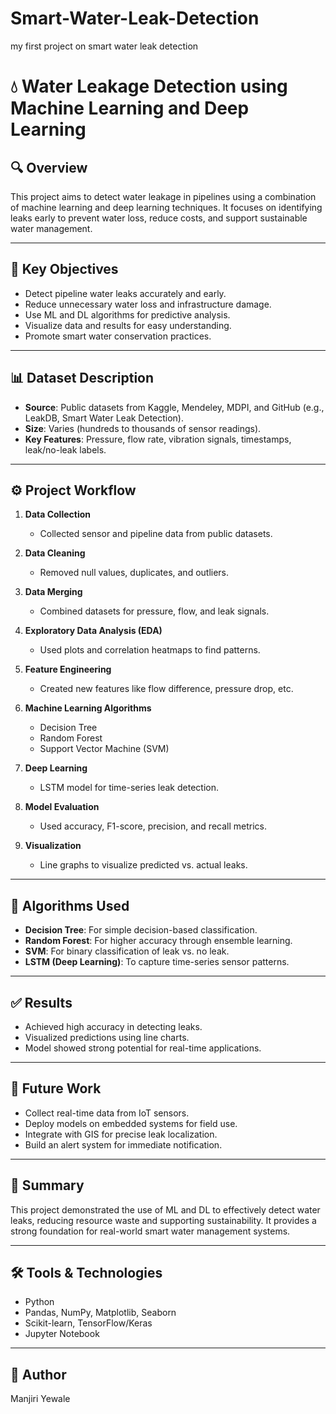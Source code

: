# Smart-Water-Leak-Detection
my first project on smart water leak detection
# 💧 Water Leakage Detection using Machine Learning and Deep Learning

## 🔍 Overview
This project aims to detect water leakage in pipelines using a combination of machine learning and deep learning techniques. It focuses on identifying leaks early to prevent water loss, reduce costs, and support sustainable water management.

---

## 🎯 Key Objectives
- Detect pipeline water leaks accurately and early.
- Reduce unnecessary water loss and infrastructure damage.
- Use ML and DL algorithms for predictive analysis.
- Visualize data and results for easy understanding.
- Promote smart water conservation practices.

---

## 📊 Dataset Description
- **Source**: Public datasets from Kaggle, Mendeley, MDPI, and GitHub (e.g., LeakDB, Smart Water Leak Detection).
- **Size**: Varies (hundreds to thousands of sensor readings).
- **Key Features**: Pressure, flow rate, vibration signals, timestamps, leak/no-leak labels.

---

## ⚙️ Project Workflow

1. **Data Collection**  
   - Collected sensor and pipeline data from public datasets.

2. **Data Cleaning**  
   - Removed null values, duplicates, and outliers.

3. **Data Merging**  
   - Combined datasets for pressure, flow, and leak signals.

4. **Exploratory Data Analysis (EDA)**  
   - Used plots and correlation heatmaps to find patterns.

5. **Feature Engineering**  
   - Created new features like flow difference, pressure drop, etc.

6. **Machine Learning Algorithms**
   - Decision Tree  
   - Random Forest  
   - Support Vector Machine (SVM)  

7. **Deep Learning**  
   - LSTM model for time-series leak detection.

8. **Model Evaluation**  
   - Used accuracy, F1-score, precision, and recall metrics.

9. **Visualization**  
   - Line graphs to visualize predicted vs. actual leaks.

---

## 🧠 Algorithms Used

- **Decision Tree**: For simple decision-based classification.  
- **Random Forest**: For higher accuracy through ensemble learning.  
- **SVM**: For binary classification of leak vs. no leak.  
- **LSTM (Deep Learning)**: To capture time-series sensor patterns.

---

## ✅ Results
- Achieved high accuracy in detecting leaks.
- Visualized predictions using line charts.
- Model showed strong potential for real-time applications.

---

## 🔮 Future Work
- Collect real-time data from IoT sensors.
- Deploy models on embedded systems for field use.
- Integrate with GIS for precise leak localization.
- Build an alert system for immediate notification.

---

## 📌 Summary
This project demonstrated the use of ML and DL to effectively detect water leaks, reducing resource waste and supporting sustainability. It provides a strong foundation for real-world smart water management systems.

---

## 🛠️ Tools & Technologies
- Python  
- Pandas, NumPy, Matplotlib, Seaborn  
- Scikit-learn, TensorFlow/Keras  
- Jupyter Notebook

---

## 👤 Author
Manjiri Yewale  
